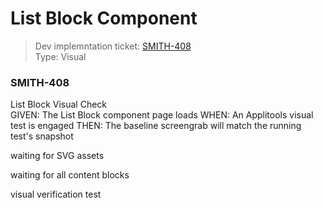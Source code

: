 # List Block Component
> Dev implemntation ticket: [SMITH-408](https://everfi.atlassian.net/browse/SMITH-408)    
Type: Visual  

<!-- include: cypress/integration/blacksmith/listBlock.js -->

### SMITH-408

List Block Visual Check\
GIVEN: The List Block component page loads
WHEN: An Applitools visual test is engaged
THEN: The baseline screengrab will match the running test's snapshot

waiting for SVG assets

waiting for all content blocks

visual verification test

<!-- /include: cypress/integration/blacksmith/listBlock.js -->